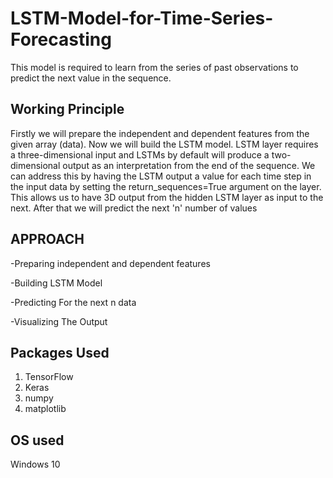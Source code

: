# LSTM-Model-for-Time-Series-Forecasting
This model is required to learn from the series of past observations to predict the next value in the sequence.

## Working Principle
Firstly we will prepare the independent and dependent features from the given array (data). Now we will build the LSTM model. LSTM layer requires a three-dimensional input and LSTMs by default will produce a two-dimensional output as an interpretation from the end of the sequence. We can address this by having the LSTM output a value for each time step in the input data by setting the return_sequences=True argument on the layer. This allows us to have 3D output from the hidden LSTM layer as input to the next. After that we will predict the next 'n' number of values

## APPROACH
-Preparing independent and dependent features 

-Building LSTM Model

-Predicting For the next n data

-Visualizing The Output

## Packages Used
1. TensorFlow
2. Keras
3. numpy 
4. matplotlib

## OS used
Windows 10
